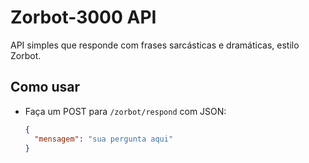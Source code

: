 # Zorbot-3000 API

API simples que responde com frases sarcásticas e dramáticas, estilo Zorbot.

## Como usar

- Faça um POST para `/zorbot/respond` com JSON:
  ```json
  {
    "mensagem": "sua pergunta aqui"
  }
